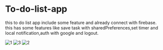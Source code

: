 # To-do-list-app
this to do list app include some feature and already connect with firebase.
this has some features like save task with sharedPreferences,set timer and local notification,auth with google and logout.

![1](https://user-images.githubusercontent.com/106959180/190065192-f772c76c-e5c0-4b83-a893-b946dbdb2d2c.png)
![3](https://user-images.githubusercontent.com/106959180/190065317-d134f95b-5fc5-4a26-879f-dcca0639720a.png)
![2](https://user-images.githubusercontent.com/106959180/190065331-56af4e9d-51d1-433b-bbca-83493e602a2c.png)
